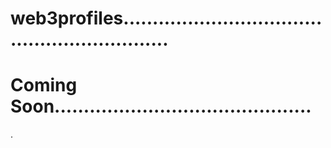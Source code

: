 # web3profiles.............................................................
# Coming Soon............................................
.
